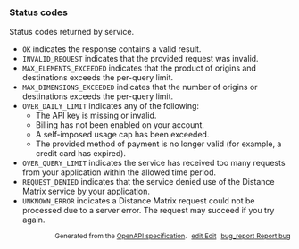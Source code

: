 <!--- This is a generated file, do not edit! -->
<!--- [START maps_http_schema_distancematrixstatus] -->
<h3 class="schema-object" id="DistanceMatrixStatus">Status codes</h3>

Status codes returned by service.

- `OK` indicates the response contains a valid result.
- `INVALID_REQUEST` indicates that the provided request was invalid.
- `MAX_ELEMENTS_EXCEEDED` indicates that the product of origins and destinations exceeds the per-query limit.
- `MAX_DIMENSIONS_EXCEEDED` indicates that the number of origins or destinations exceeds the per-query limit.
- `OVER_DAILY_LIMIT` indicates any of the following:
  - The API key is missing or invalid.
  - Billing has not been enabled on your account.
  - A self-imposed usage cap has been exceeded.
  - The provided method of payment is no longer valid (for example, a credit card has expired).
- `OVER_QUERY_LIMIT` indicates the service has received too many requests from your application within the allowed time period.
- `REQUEST_DENIED` indicates that the service denied use of the Distance Matrix service by your application.
- `UNKNOWN_ERROR` indicates a Distance Matrix request could not be processed due to a server error. The request may succeed if you try again.

<p style="text-align: right; font-size: smaller;">Generated from the <a class="gc-analytics-event" data-category="GMP" data-label="openapi-github" href="https://github.com/googlemaps/openapi-specification" title="Google Maps Platform OpenAPI Specification" class="external">OpenAPI specification</a>.
<a class="gc-analytics-event" data-category="GMP" data-label="openapi-github" style="margin-left: 5px;" href="https://github.com/googlemaps/openapi-specification/blob/main/specification/schema" title="Edit on GitHub"><span class="material-icons">edit</span> Edit</a>
<a class="gc-analytics-event" data-category="GMP" data-label="openapi-github" style="margin-left: 5px;" href="https://github.com/googlemaps/openapi-specification/issues/new?assignees=&labels=type%3A+bug%2C+triage+me&template=bug_report.md&title=[schema] Bug - DistanceMatrixStatus" title="File bug for schema on GitHub"><span class="material-icons">bug_report</span> Report bug</a>
</p>

<!--- [END maps_http_schema_distancematrixstatus] -->
